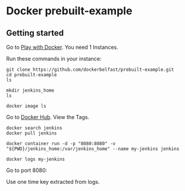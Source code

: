 Docker prebuilt-example 
=========

Getting started
---------------

Go to [Play with Docker](https://www.play-with-docker.com). You need 1 Instances. 

Run these commands in your instance:
```
git clone https://github.com/dockerbelfast/prebuilt-example.git
cd prebuilt-example
ls

mkdir jenkins_home
ls

docker image ls
```


Go to [Docker Hub](https://hub.docker.com/_/jenkins/). View the Tags.


```
docker search jenkins
docker pull jenkins

docker container run -d -p "8080:8080" -v "${PWD}/jenkins_home:/var/jenkins_home" --name my-jenkins jenkins

docker logs my-jenkins
```

Go to port 8080:

Use one time key extracted from logs.

